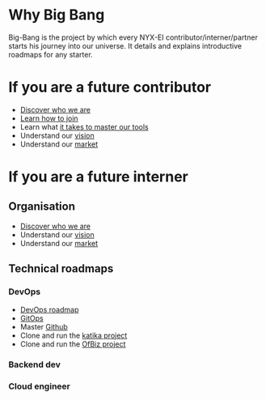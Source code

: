 # Why Big Bang
Big-Bang is the project by which every NYX-EI contributor/interner/partner starts his journey into our universe. It details and explains introductive roadmaps for any starter.

# If you are a future contributor
* [Discover who we are](https://nyx-ei.tech/)
* [Learn how to join](https://nyx-ei.tech/nous-rejoindre/)
* Learn what [it takes to master our tools](https://nyx-ei.tech/formations/moodle/course/view.php?id=74)
* Understand our [vision](https://youtu.be/MmBGYjupdF8)
* Understand our [market](https://youtu.be/V0xDV_3fgd4)

# If you are a future interner
## Organisation
* [Discover who we are](https://nyx-ei.tech/)
* Understand our [vision](https://youtu.be/MmBGYjupdF8)
* Understand our [market](https://youtu.be/V0xDV_3fgd4)
## Technical roadmaps
### DevOps
* [DevOps roadmap](https://roadmap.sh/devops)
* [GitOps](https://developers.redhat.com/e-books/path-gitops?sc_cid=7013a000002i6HsAAI&gclid=CjwKCAjwtKmaBhBMEiwAyINuwNJ0iIe8JZwobN1PxI24ZINokZtBw37Gf5YGQgxIQmNeJ6Cx3q3LhxoCRosQAvD_BwE&gclsrc=aw.ds)
* Master [Github](https://skills.github.com/)
* Clone and run the [katika project](https://github.com/nyx-ei/katika)
* Clone and run the [OfBiz project](https://ofbiz.apache.org/)
### Backend dev
### Cloud engineer
